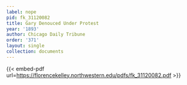 ```yaml
---
label: nope
pid: fk_31120082
title: Gary Denouced Under Protest
year: '1893'
author: Chicago Daily Tribune
order: '371'
layout: single
collection: documents
---
```



{{< embed-pdf url=https://florencekelley.northwestern.edu/pdfs/fk_31120082.pdf >}}